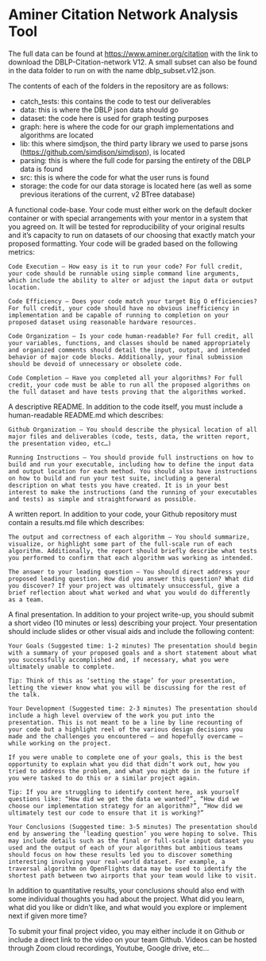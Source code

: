 # Aminer Citation Network Analysis Tool

The full data can be found at https://www.aminer.org/citation with the link to download the DBLP-Citation-network V12. A small subset can also be found in the data folder to run on with the name dblp_subset.v12.json. 

The contents of each of the folders in the repository are as follows:

- catch_tests: this contains the code to test our deliverables
- data: this is where the DBLP json data should go
- dataset: the code here is used for graph testing purposes
- graph: here is where the code for our graph implementations and algorithms are located
- lib: this where simdjson, the third party library we used to parse jsons (https://github.com/simdjson/simdjson), is located
- parsing: this is where the full code for parsing the entirety of the DBLP data is found
- src: this is where the code for what the user runs is found
- storage: the code for our data storage is located here (as well as some previous iterations of the current, v2 BTree database)





A functional code-base. Your code must either work on the default docker container or with special arrangements with your mentor in a system that you agreed on. It will be tested for reproducibility of your original results and it’s capacity to run on datasets of our choosing that exactly match your proposed formatting. Your code will be graded based on the following metrics:

    Code Execution – How easy is it to run your code? For full credit, your code should be runnable using simple command line arguments, which include the ability to alter or adjust the input data or output location.

    Code Efficiency – Does your code match your target Big O efficiencies? For full credit, your code should have no obvious inefficiency in implementation and be capable of running to completion on your proposed dataset using reasonable hardware resources.

    Code Organization – Is your code human-readable? For full credit, all your variables, functions, and classes should be named appropriately and organized comments should detail the input, output, and intended behavior of major code blocks. Additionally, your final submission should be devoid of unnecessary or obsolete code.

    Code Completion – Have you completed all your algorithms? For full credit, your code must be able to run all the proposed algorithms on the full dataset and have tests proving that the algorithms worked.

A descriptive README. In addition to the code itself, you must include a human-readable README.md which describes:

    Github Organization – You should describe the physical location of all major files and deliverables (code, tests, data, the written report, the presentation video, etc…)

    Running Instructions – You should provide full instructions on how to build and run your executable, including how to define the input data and output location for each method. You should also have instructions on how to build and run your test suite, including a general description on what tests you have created. It is in your best interest to make the instructions (and the running of your executables and tests) as simple and straightforward as possible.

A written report. In addition to your code, your Github repository must contain a results.md file which describes:

    The output and correctness of each algorithm – You should summarize, visualize, or highlight some part of the full-scale run of each algorithm. Additionally, the report should briefly describe what tests you performed to confirm that each algorithm was working as intended.

    The answer to your leading question – You should direct address your proposed leading question. How did you answer this question? What did you discover? If your project was ultimately unsuccessful, give a brief reflection about what worked and what you would do differently as a team.

A final presentation. In addition to your project write-up, you should submit a short video (10 minutes or less) describing your project. Your presentation should include slides or other visual aids and include the following content:

    Your Goals (Suggested time: 1-2 minutes) The presentation should begin with a summary of your proposed goals and a short statement about what you successfully accomplished and, if necessary, what you were ultimately unable to complete.

    Tip: Think of this as ‘setting the stage’ for your presentation, letting the viewer know what you will be discussing for the rest of the talk.

    Your Development (Suggested time: 2-3 minutes) The presentation should include a high level overview of the work you put into the presentation. This is not meant to be a line by line recounting of your code but a highlight reel of the various design decisions you made and the challenges you encountered – and hopefully overcame – while working on the project.

    If you were unable to complete one of your goals, this is the best opportunity to explain what you did that didn’t work out, how you tried to address the problem, and what you might do in the future if you were tasked to do this or a similar project again.

    Tip: If you are struggling to identify content here, ask yourself questions like: “How did we get the data we wanted?”, “How did we choose our implementation strategy for an algorithm?”, “How did we ultimately test our code to ensure that it is working?”

    Your Conclusions (Suggested time: 3-5 minutes) The presentation should end by answering the ‘leading question’ you were hoping to solve. This may include details such as the final or full-scale input dataset you used and the output of each of your algorithms but ambitious teams should focus on how these results led you to discover something interesting involving your real-world dataset. For example, a traversal algorithm on OpenFlights data may be used to identify the shortest path between two airports that your team would like to visit.

In addition to quantitative results, your conclusions should also end with some individual thoughts you had about the project. What did you learn, what did you like or didn’t like, and what would you explore or implement next if given more time?

To submit your final project video, you may either include it on Github or include a direct link to the video on your team Github. Videos can be hosted through Zoom cloud recordings, Youtube, Google drive, etc…
